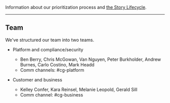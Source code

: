 <a name="definition-of-done"></a>
<a name="grooming"></a>
Information about our prioritization process and [the Story Lifecycle](StoryLifecycle.md).

---

## Team
We've structured our team into two teams.

- Platform and compliance/security
  - Ben Berry, Chris McGowan, Van Nguyen, Peter Burkholder, Andrew Burnes, Carlo Costino, Mark Headd
  - Comm channels: #cg-platform

- Customer and business
  - Kelley Confer, Kara Reinsel, Melanie Leopold, Gerald Sill
  - Comm channel: #cg-business



